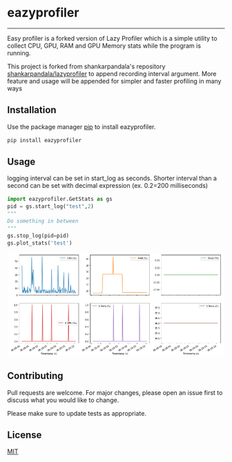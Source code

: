 # eazyprofiler
-------------------------------------------
Easy profiler is a forked version of Lazy Profiler which is a simple utility to collect CPU, GPU, RAM and GPU Memory stats while the program is running.

This project is forked from shankarpandala's repository [shankarpandala/lazyprofiler](https://github.com/shankarpandala/lazyprofiler) to append recording interval argument. More feature and usage will be appended for simpler and faster profiling in many ways

## Installation

Use the package manager [pip](https://pip.pypa.io/en/stable/) to install eazyprofiler.

```bash
pip install eazyprofiler
```

## Usage
logging interval can be set in start_log as seconds. Shorter interval than a second can be set with decimal expression (ex. 0.2=200 milliseconds)

```python
import eazyprofiler.GetStats as gs
pid = gs.start_log("test",2)
"""
Do something in between
"""
gs.stop_log(pid=pid)
gs.plot_stats('test')
```
![Sample Output](/images/sample.PNG)

## Contributing
Pull requests are welcome. For major changes, please open an issue first to discuss what you would like to change.

Please make sure to update tests as appropriate.

## License
[MIT](https://choosealicense.com/licenses/mit/)
